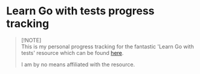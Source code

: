 # Learn Go with tests progress tracking

> [!NOTE]\
> This is my personal progress tracking for the fantastic 'Learn Go with tests'
> resource which can be found
> [here](https://quii.gitbook.io/learn-go-with-tests).
>
> I am by no means affiliated with the resource.
